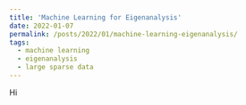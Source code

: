 ```yaml
---
title: 'Machine Learning for Eigenanalysis'
date: 2022-01-07
permalink: /posts/2022/01/machine-learning-eigenanalysis/
tags:
  - machine learning
  - eigenanalysis
  - large sparse data
---
```


Hi